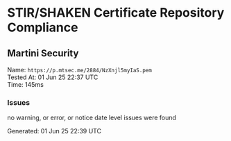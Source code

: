 # STIR/SHAKEN Certificate Repository Compliance

## Martini Security

Name: `https://p.mtsec.me/2884/NzXnjl5myIaS.pem`\
Tested At: 01 Jun 25 22:37 UTC\
Time: 145ms

### Issues

no warning, or error, or notice date level issues were found

Generated: 01 Jun 25 22:39 UTC